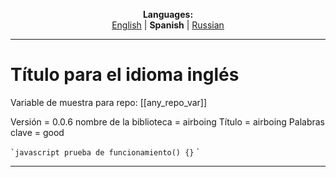 
<p align="center"><b>Languages:</b><br /><a href="https://github.com/markolofsen/airboing/blob/master/README.md">English</a> | <b>Spanish</b> | <a href="https://github.com/markolofsen/airboing/blob/master/README_ru.md">Russian</a></p>

---

# Título para el idioma inglés
Variable de muestra para repo: [[any_repo_var]]

Versión = 0.0.6
nombre de la biblioteca = airboing
Título = airboing
Palabras clave = good

`` `javascript
prueba de funcionamiento() {}
`` `

---

